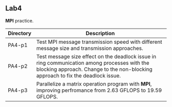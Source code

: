## Lab4

**MPI** practice.

| Directory | Description    |
| --------- | ------------------------- |
| PA4-p1    | Test MPI message transmission speed with different message size and transmission approaches. |
| PA4-p2    | Test message size effect on the deadlock issue in ring communication among processes with the blocking approach. Change to the non-blocking approach to fix the deadlock issue. |
| PA4-p3    | Parallelize a matrix operation program with **MPI**, improving perfromance from 2.63 GFLOPS to 19.59 GFLOPS. |
